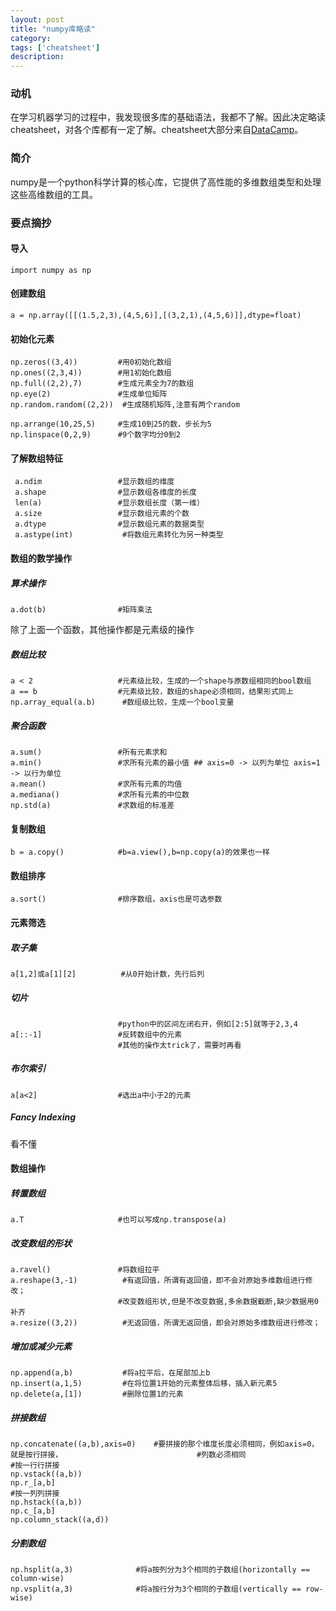 ```yaml
---
layout: post
title: "numpy库略读"
category: 
tags: ['cheatsheet']
description: 
---
```


### 动机

在学习机器学习的过程中，我发现很多库的基础语法，我都不了解。因此决定略读cheatsheet，对各个库都有一定了解。cheatsheet大部分来自[DataCamp](https://www.datacamp.com/community/data-science-cheatsheets)。 

### 简介

 numpy是一个python科学计算的核心库，它提供了高性能的多维数组类型和处理这些高维数组的工具。

### 要点摘抄

#### 导入

```
import numpy as np
```

#### 创建数组

```
a = np.array([[(1.5,2,3),(4,5,6)],[(3,2,1),(4,5,6)]],dtype=float)
```

#### 初始化元素

```
np.zeros((3,4)) 		#用0初始化数组
np.ones((2,3,4))		#用1初始化数组
np.full((2,2),7)		#生成元素全为7的数组
np.eye(2)		    	#生成单位矩阵
np.random.random((2,2))	 #生成随机矩阵,注意有两个random

np.arrange(10,25,5)		#生成10到25的数，步长为5
np.linspace(0,2,9)		#9个数字均分0到2
```

#### 了解数组特征

```
 a.ndim					#显示数组的维度
 a.shape				#显示数组各维度的长度
 len(a)					#显示数组长度（第一维）
 a.size					#显示数组元素的个数
 a.dtype				#显示数组元素的数据类型
 a.astype(int)			 #将数组元素转化为另一种类型
```

#### 数组的数学操作

#####	算术操作

```
a.dot(b)				#矩阵乘法
```

除了上面一个函数，其他操作都是元素级的操作

##### 数组比较

```
a < 2					#元素级比较，生成的一个shape与原数组相同的bool数组
a == b  				#元素级比较，数组的shape必须相同，结果形式同上
np.array_equal(a.b)		 #数组级比较，生成一个bool变量
```

##### 聚合函数

```
a.sum()					#所有元素求和
a.min()					#求所有元素的最小值 ## axis=0 -> 以列为单位 axis=1 -> 以行为单位
a.mean()				#求所有元素的均值
a.mediana()				#求所有元素的中位数
np.std(a)				#求数组的标准差
```

#### 复制数组

```
b = a.copy() 			#b=a.view(),b=np.copy(a)的效果也一样
```

#### 数组排序

```
a.sort()				#排序数组，axis也是可选参数
```

#### 元素筛选

##### 取子集

```
a[1,2]或a[1][2]			#从0开始计数，先行后列
```

##### 切片

```
					    #python中的区间左闭右开，例如[2:5]就等于2,3,4
a[::-1]					#反转数组中的元素
					 	#其他的操作太trick了，需要时再看
```

##### 布尔索引

```
a[a<2]					#选出a中小于2的元素
```

##### Fancy Indexing

看不懂

#### 数组操作

##### 转置数组

```
a.T						#也可以写成np.transpose(a)
```

##### 改变数组的形状

```
a.ravel()				#将数组拉平
a.reshape(3,-1)			 #有返回值，所谓有返回值，即不会对原始多维数组进行修改；
						#改变数组形状,但是不改变数据,多余数据截断,缺少数据用0补齐
a.resize((3,2))			 #无返回值，所谓无返回值，即会对原始多维数组进行修改；
```

##### 增加或减少元素

```
np.append(a,b)			 #将a拉平后，在尾部加上b
np.insert(a,1,5)		 #在将位置1开始的元素整体后移，插入新元素5
np.delete(a,[1])		 #删除位置1的元素
```

##### 拼接数组

```
np.concatenate((a,b),axis=0)	#要拼接的那个维度长度必须相同，例如axis=0，就是按行拼接，							  #列数必须相同
#按一行行拼接
np.vstack((a,b))
np.r_[a,b]
#按一列列拼接
np.hstack((a,b))
np.c_[a,b]
np.column_stack((a,d))
```

##### 分割数组

```
np.hsplit(a,3)				#将a按列分为3个相同的子数组(horizontally == column-wise)
np.vsplit(a,3)				#将a按行分为3个相同的子数组(vertically == row-wise)
```



